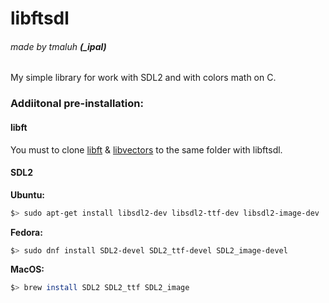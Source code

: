 # libftsdl
###### made by tmaluh __(\_ipal)__

My simple library for work with SDL2 and with colors math on C.

### Addiitonal pre-installation:

#### __libft__
You must to clone [libft](https://github.com/Iipal/lft) & [libvectors](https://github.com/Iipal/libvectors) to the same folder with libftsdl.

#### __SDL2__

__Ubuntu:__

```bash
$> sudo apt-get install libsdl2-dev libsdl2-ttf-dev libsdl2-image-dev
```

__Fedora:__

```bash
$> sudo dnf install SDL2-devel SDL2_ttf-devel SDL2_image-devel
```

__MacOS:__

```bash
$> brew install SDL2 SDL2_ttf SDL2_image
```
